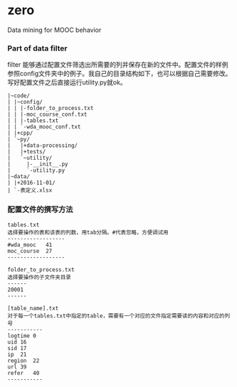 # zero
Data mining for MOOC behavior


### Part of data filter
filter 能够通过配置文件筛选出所需要的列并保存在新的文件中。配置文件的样例参照config文件夹中的例子。我自己的目录结构如下，也可以根据自己需要修改。写好配置文件之后直接运行utility.py就ok。
```
|~code/
| |~config/
| | |-folder_to_process.txt
| | |-moc_course_conf.txt
| | |-tables.txt
| | `-wda_mooc_conf.txt
| |+cpp/
| `~py/
|   |+data-processing/
|   |+tests/
|   `~utility/
|     |-__init__.py
|     `-utility.py
|~data/
| |+2016-11-01/
| `-表定义.xlsx
```
### 配置文件的撰写方法
```
tables.txt
选择要操作的表和该表的列数，用tab分隔。#代表忽略，方便调试用
------------------
#wda_mooc	41
moc_course	27
------------------
```
```
folder_to_process.txt
选择要操作的子文件夹目录
------
20001
------
```
```
[table_name].txt
对于每一个tables.txt中指定的table，需要有一个对应的文件指定需要读的内容和对应的列号
-----------
logtime	0
uid	16
sid	17
ip	21
region	22
url	39
refer	40
-----------
```
